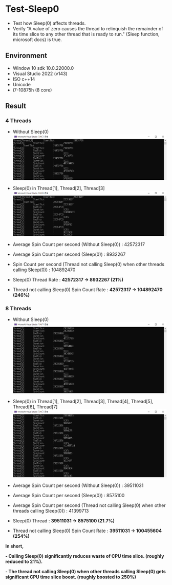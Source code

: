 # Test-Sleep0

- Test how Sleep(0) affects threads.
- Verify "A value of zero causes the thread to relinquish the remainder of its time slice to any other thread that is ready to run." (Sleep function, microsoft docs) is true.

## Environment

- Window 10 sdk 10.0.22000.0
- Visual Studio 2022 (v143)
- ISO c++14
- Unicode
- i7-10875h (8 core)

## Result

### 4 Threads

- Without Sleep(0)
![1](WithoutSleep0_1_Fix.png)

- Sleep(0) in Thread[1], Thread[2], Thread[3]
![2](Sleep0_1_Fix.png)

- Average Spin Count per second (Without Sleep(0)) : 42572317
- Average Spin Count per second (Sleep(0)) : 8932267
- Spin Count per second (Thread not calling Sleep(0) when other threads calling Sleep(0)) : 104892470

- Sleep(0) Thread Rate : **42572317 -> 8932267 (21%)**
- Thread not calling Sleep(0) Spin Count Rate : **42572317 -> 104892470 (246%)**

### 8 Threads

- Without Sleep(0)
![3](WithoutSleep0_8Thread_Fix.png)

- Sleep(0) in Thread[1], Thread[2], Thread[3], Thread[4], Thread[5], Thread[6], Thread[7]
![4](Sleep0_8Thread_Fix.png)

- Average Spin Count per second (Without Sleep(0)) : 39511031
- Average Spin Count per second (Sleep(0)) : 8575100
- Average Spin Count per second (Thread not calling Sleep(0) when other threads calling Sleep(0)) : 41399713

- Sleep(0) Thread : **39511031 -> 8575100 (21.7%)**
- Thread not calling Sleep(0) Spin Count Rate : **39511031 -> 100455604 (254%)**

**In short,**

**- Calling Sleep(0) significantly reduces waste of CPU time slice. (roughly reduced to 21%).**

**- The thread not calling Sleep(0) when other threads calling Sleep(0) gets significant CPU time slice boost. (roughly boosted to 250%)**
